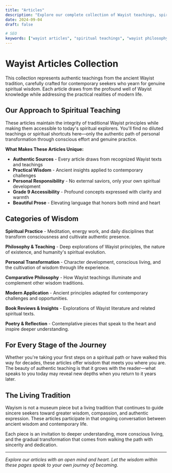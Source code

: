 ```yaml
---
title: "Articles"
description: "Explore our complete collection of Wayist teachings, spiritual practices, and philosophical insights for the modern seeker."
date: 2024-09-04
draft: false

# SEO
keywords: ["wayist articles", "spiritual teachings", "wayist philosophy", "meditation", "personal development", "consciousness"]
---
```


# Wayist Articles Collection

This collection represents authentic teachings from the ancient Wayist tradition, carefully crafted for contemporary seekers who yearn for genuine spiritual wisdom. Each article draws from the profound well of Wayist knowledge while addressing the practical realities of modern life.

## Our Approach to Spiritual Teaching

These articles maintain the integrity of traditional Wayist principles while making them accessible to today's spiritual explorers. You'll find no diluted teachings or spiritual shortcuts here—only the authentic path of personal transformation through conscious effort and genuine practice.

**What Makes These Articles Unique:**

- **Authentic Sources** - Every article draws from recognized Wayist texts and teachings
- **Practical Wisdom** - Ancient insights applied to contemporary challenges  
- **Personal Responsibility** - No external saviors, only your own spiritual development
- **Grade 9 Accessibility** - Profound concepts expressed with clarity and warmth
- **Beautiful Prose** - Elevating language that honors both mind and heart

## Categories of Wisdom

**Spiritual Practice** - Meditation, energy work, and daily disciplines that transform consciousness and cultivate authentic presence.

**Philosophy & Teaching** - Deep explorations of Wayist principles, the nature of existence, and humanity's spiritual evolution.

**Personal Transformation** - Character development, conscious living, and the cultivation of wisdom through life experience.

**Comparative Philosophy** - How Wayist teachings illuminate and complement other wisdom traditions.

**Modern Application** - Ancient principles adapted for contemporary challenges and opportunities.

**Book Reviews & Insights** - Explorations of Wayist literature and related spiritual texts.

**Poetry & Reflection** - Contemplative pieces that speak to the heart and inspire deeper understanding.

## For Every Stage of the Journey

Whether you're taking your first steps on a spiritual path or have walked this way for decades, these articles offer wisdom that meets you where you are. The beauty of authentic teaching is that it grows with the reader—what speaks to you today may reveal new depths when you return to it years later.

## The Living Tradition

Wayism is not a museum piece but a living tradition that continues to guide sincere seekers toward greater wisdom, compassion, and authentic expression. These articles participate in that ongoing conversation between ancient wisdom and contemporary life.

Each piece is an invitation to deeper understanding, more conscious living, and the gradual transformation that comes from walking the path with sincerity and dedication.

---

*Explore our articles with an open mind and heart. Let the wisdom within these pages speak to your own journey of becoming.*